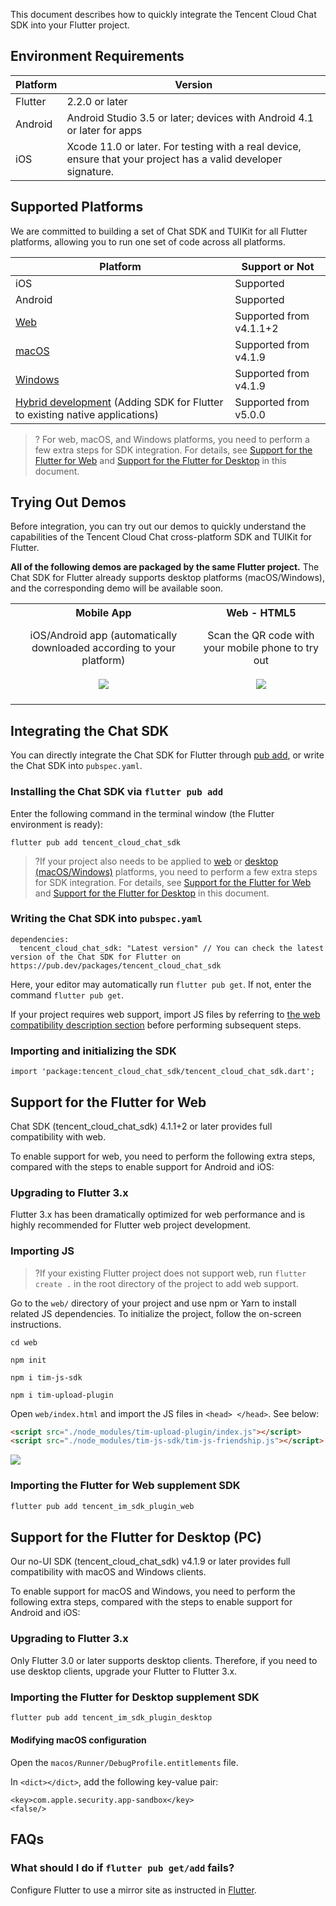 This document describes how to quickly integrate the Tencent Cloud Chat SDK into your Flutter project.

## Environment Requirements

| Platform | Version                                                      |
| -------- | ------------------------------------------------------------ |
| Flutter  | 2.2.0 or later                                               |
| Android  | Android Studio 3.5 or later; devices with Android 4.1 or later for apps |
| iOS      | Xcode 11.0 or later. For testing with a real device, ensure that your project has a valid developer signature. |

## Supported Platforms

We are committed to building a set of Chat SDK and TUIKit for all Flutter platforms, allowing you to run one set of code across all platforms.

| Platform                                                     | Support or Not          |
| ------------------------------------------------------------ | ----------------------- |
| iOS                                                          | Supported               |
| Android                                                      | Supported               |
| [Web](#web)                                                  | Supported from v4.1.1+2 |
| [macOS](#pc)                                                 | Supported from v4.1.9   |
| [Windows](#pc)                                               | Supported from v4.1.9   |
| [Hybrid development](https://www.tencentcloud.com/document/product/1047/51456) (Adding SDK for Flutter to existing native applications) | Supported from v5.0.0   |

>? For web, macOS, and Windows platforms, you need to perform a few extra steps for SDK integration. For details, see [Support for the Flutter for Web](#web) and [Support for the Flutter for Desktop](#pc) in this document.

## Trying Out Demos

Before integration, you can try out our demos to quickly understand the capabilities of the Tencent Cloud Chat cross-platform SDK and TUIKit for Flutter.

**All of the following demos are packaged by the same Flutter project.** The Chat SDK for Flutter already supports desktop platforms (macOS/Windows), and the corresponding demo will be available soon.

<table style="text-align:center; vertical-align:middle; max-width: 800px">
  <tr>
    <th style="text-align:center;">Mobile App</th>
    <th style="text-align:center;">Web - HTML5</th>
  </tr>
  <tr>
    <td><div style="display: flex; justify-content: center; align-items: center; flex-direction: column; padding-top: 10px">iOS/Android app (automatically downloaded according to your platform)<img style="max-width:200px; margin: 20px 0 20px 0" src="https://qcloudimg.tencent-cloud.cn/raw/ca2aaff551410c74fce48008c771b9f6.png"/></div></td>
    <td><div style="display: flex; justify-content: center; align-items: center; flex-direction: column; padding-top: 10px">Scan the QR code with your mobile phone to try out<img style="max-width:200px; margin: 20px 0 20px 0" src="https://qcloudimg.tencent-cloud.cn/raw/3c79e8bb16dd0eeab35e894a690e0444.png"/></div></td>
  </tr>
</table>

## Integrating the Chat SDK

You can directly integrate the Chat SDK for Flutter through [pub add](https://pub.dev/packages/tencent_cloud_chat_sdk), or write the Chat SDK into `pubspec.yaml`.

### Installing the Chat SDK via `flutter pub add`

Enter the following command in the terminal window (the Flutter environment is ready):

```
flutter pub add tencent_cloud_chat_sdk
```

>?If your project also needs to be applied to [web](#web) or [desktop (macOS/Windows)](#pc) platforms, you need to perform a few extra steps for SDK integration. For details, see [Support for the Flutter for Web](#web) and [Support for the Flutter for Desktop](#pc) in this document.

### Writing the Chat SDK into `pubspec.yaml`

```
dependencies:
  tencent_cloud_chat_sdk: "Latest version" // You can check the latest version of the Chat SDK for Flutter on https://pub.dev/packages/tencent_cloud_chat_sdk
```

Here, your editor may automatically run `flutter pub get`. If not, enter the command `flutter pub get`.

If your project requires web support, import JS files by referring to [the web compatibility description section](#web) before performing subsequent steps.

### Importing and initializing the SDK

```
import 'package:tencent_cloud_chat_sdk/tencent_cloud_chat_sdk.dart';
```

## Support for the Flutter for Web[](id:web)

Chat SDK (tencent_cloud_chat_sdk) 4.1.1+2 or later provides full compatibility with web.

To enable support for web, you need to perform the following extra steps, compared with the steps to enable support for Android and iOS:

### Upgrading to Flutter 3.x

Flutter 3.x has been dramatically optimized for web performance and is highly recommended for Flutter web project development.

### Importing JS

>?If your existing Flutter project does not support web, run `flutter create .` in the root directory of the project to add web support.

Go to the `web/` directory of your project and use npm or Yarn to install related JS dependencies. To initialize the project, follow the on-screen instructions.

```shell
cd web

npm init

npm i tim-js-sdk

npm i tim-upload-plugin
```

Open `web/index.html` and import the JS files in `<head> </head>`. See below:

```html
<script src="./node_modules/tim-upload-plugin/index.js"></script>
<script src="./node_modules/tim-js-sdk/tim-js-friendship.js"></script>
```

![](https://staticintl.cloudcachetci.com/yehe/backend-news/AhQ9056_%E4%BC%81%E4%B8%9A%E5%BE%AE%E4%BF%A1%E6%88%AA%E5%9B%BE_1672108602242.png)

### Importing the Flutter for Web supplement SDK

```dart
flutter pub add tencent_im_sdk_plugin_web
```

## Support for the Flutter for Desktop (PC)[](id:pc)

Our no-UI SDK (tencent_cloud_chat_sdk) v4.1.9 or later provides full compatibility with macOS and Windows clients.

To enable support for macOS and Windows, you need to perform the following extra steps, compared with the steps to enable support for Android and iOS:

### Upgrading to Flutter 3.x

Only Flutter 3.0 or later supports desktop clients. Therefore, if you need to use desktop clients, upgrade your Flutter to Flutter 3.x.

### Importing the Flutter for Desktop supplement SDK

```dart
flutter pub add tencent_im_sdk_plugin_desktop
```

#### Modifying macOS configuration

Open the `macos/Runner/DebugProfile.entitlements` file.

In `<dict></dict>`, add the following key-value pair:

```
<key>com.apple.security.app-sandbox</key>
<false/>
```

## FAQs

### What should I do if `flutter pub get/add` fails?

Configure Flutter to use a mirror site as instructed in [Flutter](https://flutter.cn/community/china).
